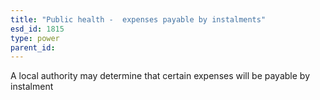 ```yaml
---
title: "Public health -  expenses payable by instalments"
esd_id: 1815
type: power
parent_id:  
---
```


A local authority may determine that certain expenses will be payable by instalment

